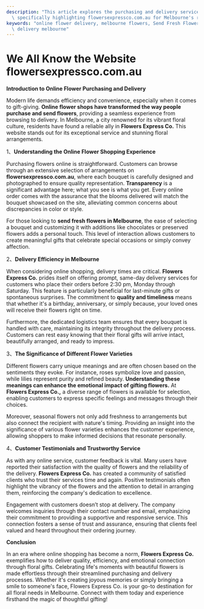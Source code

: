 ```yaml
---
description: "This article explores the purchasing and delivery services of online flower shops,\
  \ specifically highlighting flowersexpressco.com.au for Melbourne's residents."
keywords: "online flower delivery, melbourne flowers, Send Fresh Flowers in Melbourne, flower\
  \ delivery melbourne"
---
```

# We All Know the Website flowersexpressco.com.au

**Introduction to Online Flower Purchasing and Delivery**

Modern life demands efficiency and convenience, especially when it comes to gift-giving. **Online flower shops have transformed the way people purchase and send flowers**, providing a seamless experience from browsing to delivery. In Melbourne, a city renowned for its vibrant floral culture, residents have found a reliable ally in **Flowers Express Co.** This website stands out for its exceptional service and stunning floral arrangements.

1、**Understanding the Online Flower Shopping Experience**

Purchasing flowers online is straightforward. Customers can browse through an extensive selection of arrangements on **flowersexpressco.com.au**, where each bouquet is carefully designed and photographed to ensure quality representation. **Transparency** is a significant advantage here; what you see is what you get. Every online order comes with the assurance that the blooms delivered will match the bouquet showcased on the site, alleviating common concerns about discrepancies in color or style.

For those looking to **send fresh flowers in Melbourne**, the ease of selecting a bouquet and customizing it with additions like chocolates or preserved flowers adds a personal touch. This level of interaction allows customers to create meaningful gifts that celebrate special occasions or simply convey affection.

2、**Delivery Efficiency in Melbourne**

When considering online shopping, delivery times are critical. **Flowers Express Co.** prides itself on offering prompt, same-day delivery services for customers who place their orders before 2:30 pm, Monday through Saturday. This feature is particularly beneficial for last-minute gifts or spontaneous surprises. The commitment to **quality and timeliness** means that whether it's a birthday, anniversary, or simply because, your loved ones will receive their flowers right on time.

Furthermore, the dedicated logistics team ensures that every bouquet is handled with care, maintaining its integrity throughout the delivery process. Customers can rest easy knowing that their floral gifts will arrive intact, beautifully arranged, and ready to impress.

3、**The Significance of Different Flower Varieties**

Different flowers carry unique meanings and are often chosen based on the sentiments they evoke. For instance, roses symbolize love and passion, while lilies represent purity and refined beauty. **Understanding these meanings can enhance the emotional impact of gifting flowers.** At **Flowers Express Co.,** a diverse range of flowers is available for selection, enabling customers to express specific feelings and messages through their choices.

Moreover, seasonal flowers not only add freshness to arrangements but also connect the recipient with nature's timing. Providing an insight into the significance of various flower varieties enhances the customer experience, allowing shoppers to make informed decisions that resonate personally.

4、**Customer Testimonials and Trustworthy Service**

As with any online service, customer feedback is vital. Many users have reported their satisfaction with the quality of flowers and the reliability of the delivery. **Flowers Express Co.** has created a community of satisfied clients who trust their services time and again. Positive testimonials often highlight the vibrancy of the flowers and the attention to detail in arranging them, reinforcing the company's dedication to excellence.

Engagement with customers doesn’t stop at delivery. The company welcomes inquiries through their contact number and email, emphasizing their commitment to providing a supportive and responsive service. This connection fosters a sense of trust and assurance, ensuring that clients feel valued and heard throughout their ordering journey.

**Conclusion**

In an era where online shopping has become a norm, **Flowers Express Co.** exemplifies how to deliver quality, efficiency, and emotional connection through floral gifts. Celebrating life's moments with beautiful flowers is made effortless through their streamlined purchasing and delivery processes. Whether it's creating joyous memories or simply bringing a smile to someone's face, Flowers Express Co. is your go-to destination for all floral needs in Melbourne. Connect with them today and experience firsthand the magic of thoughtful gifting!
